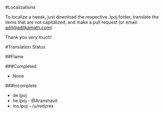 #Localizations

To localize a tweak, just download the respective .lpoj folder, translate the items that are not capitalized, and make a pull request (or email: adit@aditkamath.com).

Thank you very much!

#Translation Status

##Flame

###Completed
* None

###Incomplete
* de.lpoj
* he.lpoj - @Aranshavit
* ms.lpoj - /u/redzrex